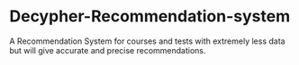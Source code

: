 # Decypher-Recommendation-system
A Recommendation System for courses and tests with extremely less data but will give accurate and precise recommendations.
